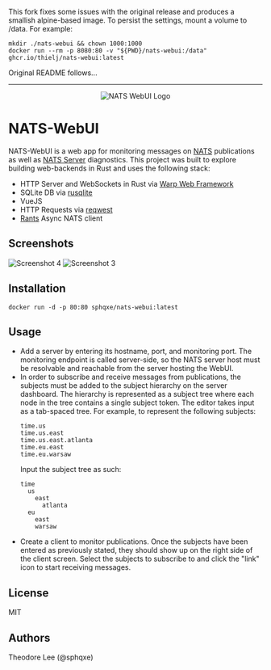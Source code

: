 This fork fixes some issues with the original release and produces a smallish alpine-based image.
To persist the settings, mount a volume to /data. For example:

```
mkdir ./nats-webui && chown 1000:1000
docker run --rm -p 8080:80 -v "${PWD}/nats-webui:/data" ghcr.io/thielj/nats-webui:latest
```

Original README follows...

---

<p align="center">
  <img src="/screenshots/Logo.png" alt="NATS WebUI Logo"/>
</p>

NATS-WebUI
==========
NATS-WebUI is a web app for monitoring messages on [NATS](https://nats.io/) publications as well as [NATS Server](https://nats.io/) diagnostics. This project was built to explore building web-backends in Rust and uses the following stack:

- HTTP Server and WebSockets in Rust via [Warp Web Framework](https://github.com/seanmonstar/warp) 
- SQLite DB via [rusqlite](https://github.com/jgallagher/rusqlite)
- VueJS
- HTTP Requests via [reqwest](https://github.com/seanmonstar/reqwest)
- [Rants](https://github.com/davidMcneil/rants) Async NATS client

## Screenshots
![Screenshot 4](/screenshots/screenshot4.png) ![Screenshot 3](/screenshots/screenshot3.png)

## Installation
```docker run -d -p 80:80 sphqxe/nats-webui:latest```

## Usage
- Add a server by entering its hostname, port, and monitoring port. The monitoring endpoint is called server-side, so the NATS server host must be resolvable and reachable from the server hosting the WebUI.
- In order to subscribe and receive messages from publications, the subjects must be added to the subject hierarchy on the server dashboard. The hierarchy is represented as a subject tree where each node in the tree contains a single subject token. The editor takes input as a tab-spaced tree. For example, to represent the following subjects:
    ````
    time.us
    time.us.east
    time.us.east.atlanta
    time.eu.east
    time.eu.warsaw
    ````
    Input the subject tree as such:
    ````
    time
      us
        east
          atlanta
      eu
        east
        warsaw
    ````
- Create a client to monitor publications. Once the subjects have been entered as previously stated, they should show up on the right side of the client screen. Select the subjects to subscribe to and click the "link" icon to start receiving messages.

## License
MIT

## Authors
Theodore Lee (@sphqxe)
